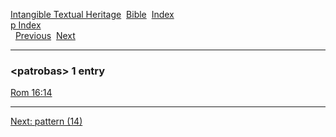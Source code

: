 [Intangible Textual Heritage](../../index)  [Bible](../index) 
[Index](index)   
[p Index](_p_)  
  [Previous](c08317)  [Next](c08319) 

------------------------------------------------------------------------

### &lt;patrobas&gt; 1 entry

[Rom 16:14](../kjv/rom016.htm#014)  

------------------------------------------------------------------------

[Next: pattern (14)](c08319)
